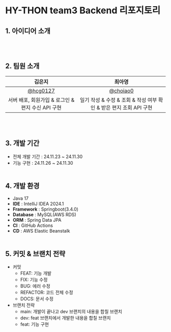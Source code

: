 # HY-THON team3 Backend 리포지토리

## 1. 아이디어 소개


<br><br>

## 2. 팀원 소개

|                  김은지                   |                  최아영                   |
|:--------------------------------------:|:--------------------------------------:|
| [@hcg0127](https://github.com/hcg0127) | [@choiao0](https://github.com/choiao0) |
|                   서버 배포, 회원가입 & 로그인 & 편지 수신 API 구현                    |                   일기 작성 & 수정 & 조회 & 작성 여부 확인 & 받은 편지 조회 API 구현                    |
<br><br>

## 3. 개발 기간

- 전체 개발 기간 : 24.11.23 ~ 24.11.30
- 기능 구현 : 24.11.26 ~ 24.11.30
<br><br>

## 4. 개발 환경

- Java 17
- **IDE** : IntelliJ IDEA 2024.1
- **Framework** : Springboot(3.4.0)
- **Database** : MySQL(AWS RDS)
- **ORM** : Spring Data JPA
- **CI** : GitHub Actions
- **CD** : AWS Elastic Beanstalk
<br><br>

## 5. 커밋 & 브랜치 전략

- 커밋
  - FEAT: 기능 개발
  - FIX: 기능 수정
  - BUG: 에러 수정
  - REFACTOR: 코드 전체 수정
  - DOCS: 문서 수정
- 브랜치 전략
  - main: 개발이 끝나고 dev 브랜치의 내용을 합칠 브랜치
  - dev: feat 브랜치에서 개발한 내용을 합칠 브랜치
  - feat: 기능 구현
